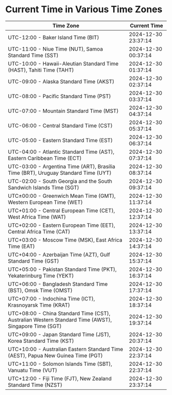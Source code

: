 # Current Time in Various Time Zones

| Time Zone | Current Time |
|-----------|--------------|
| UTC-12:00 - Baker Island Time (BIT) | 2024-12-30 23:37:14 |
| UTC-11:00 - Niue Time (NUT), Samoa Standard Time (SST) | 2024-12-30 00:37:14 |
| UTC-10:00 - Hawaii-Aleutian Standard Time (HAST), Tahiti Time (TAHT) | 2024-12-30 01:37:14 |
| UTC-09:00 - Alaska Standard Time (AKST) | 2024-12-30 02:37:14 |
| UTC-08:00 - Pacific Standard Time (PST) | 2024-12-30 03:37:14 |
| UTC-07:00 - Mountain Standard Time (MST) | 2024-12-30 04:37:14 |
| UTC-06:00 - Central Standard Time (CST) | 2024-12-30 05:37:14 |
| UTC-05:00 - Eastern Standard Time (EST) | 2024-12-30 06:37:14 |
| UTC-04:00 - Atlantic Standard Time (AST), Eastern Caribbean Time (ECT) | 2024-12-30 07:37:14 |
| UTC-03:00 - Argentina Time (ART), Brasília Time (BRT), Uruguay Standard Time (UYT) | 2024-12-30 08:37:14 |
| UTC-02:00 - South Georgia and the South Sandwich Islands Time (SGT) | 2024-12-30 09:37:14 |
| UTC±00:00 - Greenwich Mean Time (GMT), Western European Time (WET) | 2024-12-30 11:37:14 |
| UTC+01:00 - Central European Time (CET), West Africa Time (WAT) | 2024-12-30 12:37:14 |
| UTC+02:00 - Eastern European Time (EET), Central Africa Time (CAT) | 2024-12-30 13:37:14 |
| UTC+03:00 - Moscow Time (MSK), East Africa Time (EAT) | 2024-12-30 14:37:14 |
| UTC+04:00 - Azerbaijan Time (AZT), Gulf Standard Time (GST) | 2024-12-30 15:37:14 |
| UTC+05:00 - Pakistan Standard Time (PKT), Yekaterinburg Time (YEKT) | 2024-12-30 16:37:14 |
| UTC+06:00 - Bangladesh Standard Time (BST), Omsk Time (OMST) | 2024-12-30 17:37:14 |
| UTC+07:00 - Indochina Time (ICT), Krasnoyarsk Time (KRAT) | 2024-12-30 18:37:14 |
| UTC+08:00 - China Standard Time (CST), Australian Western Standard Time (AWST), Singapore Time (SGT) | 2024-12-30 19:37:14 |
| UTC+09:00 - Japan Standard Time (JST), Korea Standard Time (KST) | 2024-12-30 20:37:14 |
| UTC+10:00 - Australian Eastern Standard Time (AEST), Papua New Guinea Time (PGT) | 2024-12-30 22:37:14 |
| UTC+11:00 - Solomon Islands Time (SBT), Vanuatu Time (VUT) | 2024-12-30 22:37:14 |
| UTC+12:00 - Fiji Time (FJT), New Zealand Standard Time (NZST) | 2024-12-30 23:37:14 |
